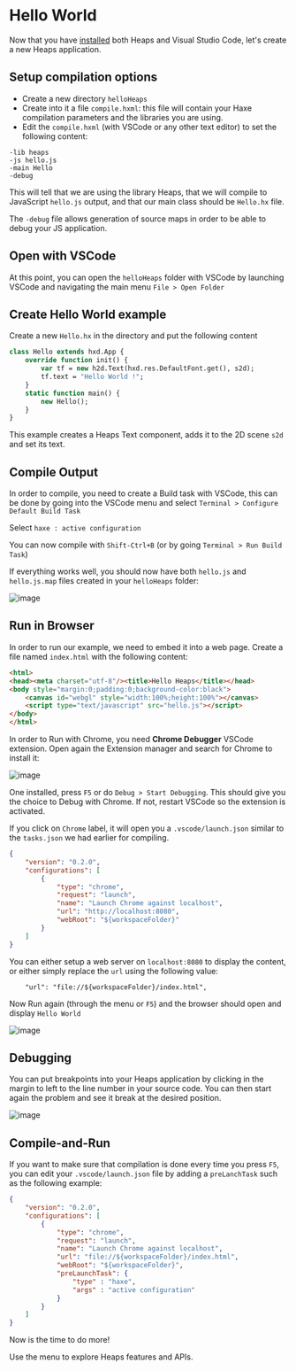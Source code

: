 # Hello World

Now that you have [installed](https://github.com/HeapsIO/heaps/wiki/Installation) both Heaps and Visual Studio Code, let's create a new Heaps application.

## Setup compilation options

* Create a new directory `helloHeaps` 
* Create into it a file `compile.hxml`: this file will contain your Haxe compilation parameters and the libraries you are using.
* Edit the `compile.hxml` (with VSCode or any other text editor) to set the following content:
```
-lib heaps
-js hello.js
-main Hello
-debug
```

This will tell that we are using the library Heaps, that we will compile to JavaScript `hello.js` output, and that our main class should be `Hello.hx` file.

The `-debug` file allows generation of source maps in order to be able to debug your JS application.

## Open with VSCode

At this point, you can open the `helloHeaps` folder with VSCode by launching VSCode and navigating the main menu `File > Open Folder`

## Create Hello World example

Create a new `Hello.hx` in the directory and put the following content

```haxe
class Hello extends hxd.App {
	override function init() {
		var tf = new h2d.Text(hxd.res.DefaultFont.get(), s2d);
		tf.text = "Hello World !";
	}
	static function main() {
		new Hello();
	}
}
```

This example creates a Heaps Text component, adds it to the 2D scene `s2d` and set its text.

## Compile Output

In order to compile, you need to create a Build task with VSCode, this can be done by going into the VSCode menu and select `Terminal > Configure Default Build Task`

Select `haxe : active configuration`

You can now compile with `Shift-Ctrl+B` (or by going `Terminal > Run Build Task`)

If everything works well, you should now have both `hello.js` and `hello.js.map` files created in your `helloHeaps` folder:

![image](https://user-images.githubusercontent.com/1022912/45916520-e6ecfd00-be67-11e8-925c-a762c7950045.png)

## Run in Browser

In order to run our example, we need to embed it into a web page.
Create a file named `index.html` with the following content:

```html
<html>
<head><meta charset="utf-8"/><title>Hello Heaps</title></head>
<body style="margin:0;padding:0;background-color:black">
	<canvas id="webgl" style="width:100%;height:100%"></canvas>
	<script type="text/javascript" src="hello.js"></script>
</body>
</html>
```

In order to Run with Chrome, you need **Chrome Debugger** VSCode extension. Open again the Extension manager and search for Chrome to install it:

![image](https://user-images.githubusercontent.com/1022912/45916600-0fc1c200-be69-11e8-8c4e-19cb5212d85a.png)

One installed, press `F5` or do `Debug > Start Debugging`.
This should give you the choice to Debug with Chrome. If not, restart VSCode so the extension is activated.

If you click on `Chrome` label, it will open you a `.vscode/launch.json` similar to the `tasks.json` we had earlier for compiling.

```json
{
	"version": "0.2.0",
	"configurations": [
		{
			"type": "chrome",
			"request": "launch",
			"name": "Launch Chrome against localhost",
			"url": "http://localhost:8080",
			"webRoot": "${workspaceFolder}"
		}
	]
}
```

You can either setup a web server on `localhost:8080` to display the content, or either simply replace the `url` using the following value:

```
    "url": "file://${workspaceFolder}/index.html",
```

Now Run again (through the menu or `F5`) and the browser should open and display `Hello World`

![image](https://user-images.githubusercontent.com/1022912/45916668-43511c00-be6a-11e8-8e2c-0d280dedebef.png)

## Debugging

You can put breakpoints into your Heaps application by clicking in the margin to left to the line number in your source code. You can then start again the problem and see it break at the desired position.

![image](https://user-images.githubusercontent.com/1022912/45916676-6bd91600-be6a-11e8-99a1-b15567ee4ec7.png)

## Compile-and-Run

If you want to make sure that compilation is done every time you press `F5`, you can edit your `.vscode/launch.json` file by adding a `preLanchTask` such as the following example:

```json
{
	"version": "0.2.0",
	"configurations": [
		{
			"type": "chrome",
			"request": "launch",
			"name": "Launch Chrome against localhost",
			"url": "file://${workspaceFolder}/index.html",
			"webRoot": "${workspaceFolder}",
			"preLaunchTask": {
				"type" : "haxe",
				"args" : "active configuration"
			}
		}
	]
}
```

Now is the time to do more!

Use the menu to explore Heaps features and APIs.



